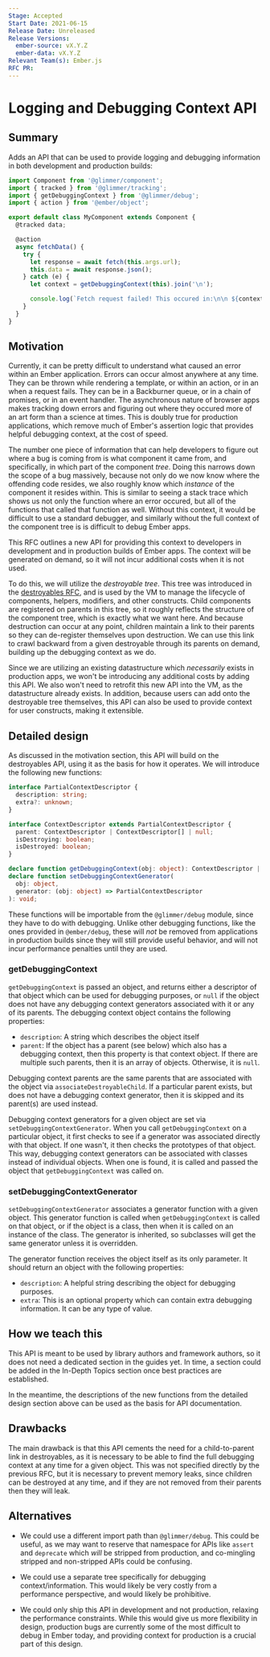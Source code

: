 ```yaml
---
Stage: Accepted
Start Date: 2021-06-15
Release Date: Unreleased
Release Versions:
  ember-source: vX.Y.Z
  ember-data: vX.Y.Z
Relevant Team(s): Ember.js
RFC PR:
---
```


# Logging and Debugging Context API

## Summary

Adds an API that can be used to provide logging and debugging information in
both development and production builds:

```js
import Component from '@glimmer/component';
import { tracked } from '@glimmer/tracking';
import { getDebuggingContext } from '@glimmer/debug';
import { action } from '@ember/object';

export default class MyComponent extends Component {
  @tracked data;

  @action
  async fetchData() {
    try {
      let response = await fetch(this.args.url);
      this.data = await response.json();
    } catch (e) {
      let context = getDebuggingContext(this).join('\n');

      console.log(`Fetch request failed! This occured in:\n\n ${context}`);
    }
  }
}
```

## Motivation

Currently, it can be pretty difficult to understand what caused an error within
an Ember application. Errors can occur almost anywhere at any time. They can be
thrown while rendering a template, or within an action, or in an when a request
fails. They can be in a Backburner queue, or in a chain of promises, or in an
event handler. The asynchronous nature of browser apps makes tracking down
errors and figuring out where they occured more of an art form than a science
at times. This is doubly true for production applications, which remove much of
Ember's assertion logic that provides helpful debugging context, at the cost of
speed.

The number one piece of information that can help developers to figure out where
a bug is coming from is what component it came from, and specifically, in which
part of the component _tree_. Doing this narrows down the scope of a bug
massively, because not only do we now know where the offending code resides, we
also roughly know which _instance_ of the component it resides within. This is
similar to seeing a stack trace which shows us not only the function where an
error occured, but all of the functions that called that function as well.
Without this context, it would be difficult to use a standard debugger, and
similarly without the full context of the component tree is is difficult to
debug Ember apps.

This RFC outlines a new API for providing this context to developers in
development and in production builds of Ember apps. The context will be
generated on demand, so it will not incur additional costs when it is not used.

To do this, we will utilize the _destroyable tree_. This tree was introduced in
the [destroyables RFC](https://github.com/emberjs/rfcs/blob/master/text/0580-destroyables.md),
and is used by the VM to manage the lifecycle of components, helpers, modifiers,
and other constructs. Child components are registered on parents in this tree,
so it roughly reflects the structure of the component tree, which is exactly
what we want here. And because destruction can occur at any point, children
maintain a link to their parents so they can de-register themselves upon
destruction. We can use this link to crawl backward from a given destroyable
through its parents on demand, building up the debugging context as we do.

Since we are utilizing an existing datastructure which _necessarily_ exists in
production apps, we won't be introducing any additional costs by adding this
API. We also won't need to retrofit this new API into the VM, as the
datastructure already exists. In addition, because users can add onto the
destroyable tree themselves, this API can also be used to provide context for
user constructs, making it extensible.

## Detailed design

As discussed in the motivation section, this API will build on the destroyables
API, using it as the basis for how it operates. We will introduce the following
new functions:

```ts
interface PartialContextDescriptor {
  description: string;
  extra?: unknown;
}

interface ContextDescriptor extends PartialContextDescriptor {
  parent: ContextDescriptor | ContextDescriptor[] | null;
  isDestroying: boolean;
  isDestroyed: boolean;
}

declare function getDebuggingContext(obj: object): ContextDescriptor | null;
declare function setDebuggingContextGenerator(
  obj: object,
  generator: (obj: object) => PartialContextDescriptor
): void;
```

These functions will be importable from the `@glimmer/debug` module, since they
have to do with debugging. Unlike other debugging functions, like the ones
provided in `@ember/debug`, these will _not_ be removed from applications in
production builds since they will still provide useful behavior, and will not
incur performance penalties until they are used.

### getDebuggingContext

`getDebuggingContext` is passed an object, and returns either a descriptor of
that object which can be used for debugging purposes, or `null` if the object
does not have any debugging context generators associated with it or any of its
parents. The debugging context object contains the following properties:

- `description`: A string which describes the object itself
- `parent`: If the object has a parent (see below) which also has a debugging
  context, then this property is that context object. If there are multiple
  such parents, then it is an array of objects. Otherwise, it is `null`.

Debugging context parents are the same parents that are associated with the
object via `associateDestroyableChild`. If a particular parent exists, but does
not have a debugging context generator, then it is skipped and its parent(s) are
used instead.

Debugging context generators for a given object are set via
`setDebuggingContextGenerator`. When you call `getDebuggingContext` on a
particular object, it first checks to see if a generator was associated directly
with that object. If one wasn't, it then checks the prototypes of that object.
This way, debugging context generators can be associated with classes instead of
individual objects. When one is found, it is called and passed the object that
`getDebuggingContext` was called on.

### setDebuggingContextGenerator

`setDebuggingContextGenerator` associates a generator function with a given
object. This generator function is called when `getDebuggingContext` is called
on that object, or if the object is a class, then when it is called on an
instance of the class. The generator is inherited, so subclasses will get the
same generator unless it is overridden.

The generator function receives the object itself as its only parameter. It
should return an object with the following properties:

- `description`: A helpful string describing the object for debugging purposes.
- `extra`: This is an optional property which can contain extra debugging
  information. It can be any type of value.

## How we teach this

This API is meant to be used by library authors and framework authors, so it
does not need a dedicated section in the guides yet. In time, a section could be
added in the In-Depth Topics section once best practices are established.

In the meantime, the descriptions of the new functions from the detailed design
section above can be used as the basis for API documentation.

## Drawbacks

The main drawback is that this API cements the need for a child-to-parent link
in destroyables, as it is necessary to be able to find the full debugging
context at any time for a given object. This was not specified directly by the
previous RFC, but it is necessary to prevent memory leaks, since children can be
destroyed at any time, and if they are not removed from their parents then they
will leak.

## Alternatives

- We could use a different import path than `@glimmer/debug`. This could be
  useful, as we may want to reserve that namespace for APIs like `assert` and
  `deprecate` which _will_ be stripped from production, and co-mingling stripped
  and non-stripped APIs could be confusing.

- We could use a separate tree specifically for debugging context/information.
  This would likely be very costly from a performance perspective, and would
  likely be prohibitive.

- We could only ship this API in development and not production, relaxing the
  performance constraints. While this would give us more flexibility in design,
  production bugs are currently some of the most difficult to debug in Ember
  today, and providing context for production is a crucial part of this design.
